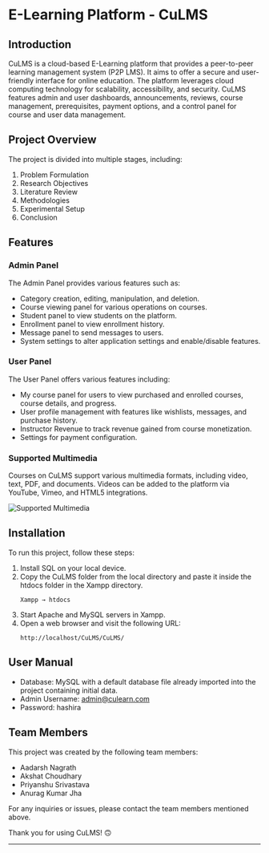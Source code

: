 # E-Learning Platform - CuLMS


## Introduction

CuLMS is a cloud-based E-Learning platform that provides a peer-to-peer learning management system (P2P LMS). It aims to offer a secure and user-friendly interface for online education. The platform leverages cloud computing technology for scalability, accessibility, and security. CuLMS features admin and user dashboards, announcements, reviews, course management, prerequisites, payment options, and a control panel for course and user data management.

## Project Overview

The project is divided into multiple stages, including:
1. Problem Formulation
2. Research Objectives
3. Literature Review
4. Methodologies
5. Experimental Setup
6. Conclusion

## Features

### Admin Panel

The Admin Panel provides various features such as:
- Category creation, editing, manipulation, and deletion.
- Course viewing panel for various operations on courses.
- Student panel to view students on the platform.
- Enrollment panel to view enrollment history.
- Message panel to send messages to users.
- System settings to alter application settings and enable/disable features.

### User Panel

The User Panel offers various features including:
- My course panel for users to view purchased and enrolled courses, course details, and progress.
- User profile management with features like wishlists, messages, and purchase history.
- Instructor Revenue to track revenue gained from course monetization.
- Settings for payment configuration.

### Supported Multimedia

Courses on CuLMS support various multimedia formats, including video, text, PDF, and documents. Videos can be added to the platform via YouTube, Vimeo, and HTML5 integrations.

![Supported Multimedia](https://github.com/Coder-aadarsh/E-learning-Platform-CuLMS/assets/92307537/b72afca2-565b-4708-9088-463772f14641)

## Installation

To run this project, follow these steps:

1. Install SQL on your local device.
2. Copy the CuLMS folder from the local directory and paste it inside the htdocs folder in the Xampp directory.
   ```
   Xampp → htdocs
   ```
3. Start Apache and MySQL servers in Xampp.
4. Open a web browser and visit the following URL:
   ```
   http://localhost/CuLMS/CuLMS/
   ```

## User Manual

- Database: MySQL with a default database file already imported into the project containing initial data.
- Admin Username: admin@culearn.com
- Password: hashira

## Team Members

This project was created by the following team members:
- Aadarsh Nagrath
- Akshat Choudhary
- Priyanshu Srivastava
- Anurag Kumar Jha

For any inquiries or issues, please contact the team members mentioned above.

Thank you for using CuLMS! 🙃

---
